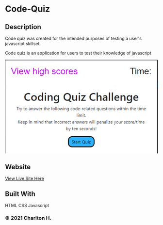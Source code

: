 # Code-Quiz

## Description

Code quiz was created for the intended purposes of testing a user's javascript skillset.

Code quiz is an application for users to test their knowledge of javascript

![demo](./assets/images/preview-demo.png)

## Website

[View Live Site Here](https://charlton-h.github.io/code-quiz/)

## Built With

HTML CSS Javascript

### &copy; 2021 Charlton H.
